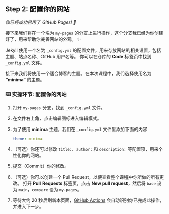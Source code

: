<!--
  <<< Author notes: Step 2 >>>
  Start this step by acknowledging the previous step.
  Define terms and link to docs.github.com.
  Historic note: previous version checked for empty pull request, changed to the correct theme `minima`.
-->

## Step 2: 配置你的网站

_你已经成功启用了 GitHub Pages! :tada:_

接下来我们将在一个名为 `my-pages` 的分支上进行操作，这个分支我已经为你创建好了，用来帮助你完善网站的外观。 :sparkles:

Jekyll 使用一个名为 `_config.yml` 的配置文件，用来存放网站的相关设置，包括主题、站点名称、GitHub 用户名等。
你可以在仓库的 **Code** 标签页中找到 `_config.yml` 文件。

接下来我们将使用一个适合博客的主题。在本次课程中，我们选择使用名为 **“minima”** 的主题。

### :keyboard: 实操环节: 配置你的网站

1. 打开 `my-pages` 分支，找到 `_config.yml` 文件。
2. 在文件右上角，点击编辑图标进入编辑模式。
3. 为了使用 **minima** 主题，我们在 `_config.yml` 文件里添加下面的内容

   ```yml
   theme: minima
   ```
4. （可选）你还可以修改 `title:`、`author:` 和 `description:` 等配置项，用来个性化你的网站。
5. 提交（Commit）你的修改。
6. （可选）你可以创建一个 Pull Request，以便查看整个课程中你所做的所有更改。
   打开 **Pull Requests** 标签页，点击 **New pull request**，然后将 `base` 设为 `main`，`compare` 设为 `my-pages`。
7. 等待大约 20 秒后刷新本页面，[GitHub Actions](https://docs.github.com/en/actions) 会自动识别你已完成此操作，并进入下一步。